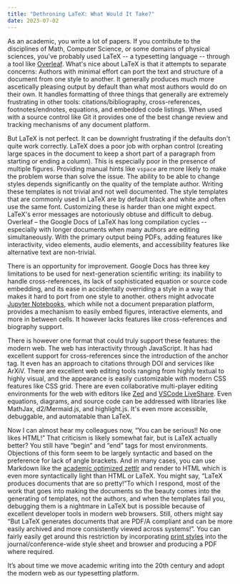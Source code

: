 ```yaml
---
title: "Dethroning LaTeX: What Would It Take?"
date: 2023-07-02
---
```


As an academic, you write a lot of papers. If you contribute to the disciplines of Math, Computer Science, or some domains of physical sciences, you've probably used LaTeX -- a typesetting language -- through a tool like [Overleaf](https://overleaf.com/ ). What's nice about LaTeX is that it attempts to separate concerns:  Authors with minimal effort can port the text and structure of a document from one style to another. It generally produces much more ascetically pleasing output by default than what most authors would do on their own.  It handles formatting of three things that generally are extremely frustrating in other tools: citations/bibliography, cross-references, footnotes/endnotes, equations, and embedded code listings. When used with a source control like Git it provides one of the best change review and tracking mechanisms of any document platform.

But LaTeX is not perfect. It can be downright frustrating if the defaults don't quite work correctly. LaTeX does a poor job with orphan control (creating large spaces in the document to keep a short part of a paragraph from starting or ending a column). This is especially poor in the presence of multiple figures. Providing manual hints like `vspace` are more likely to make the problem worse than solve the issue. The ability to be able to change styles depends significantly on the quality of the template author. Writing these templates is not trivial and not well documented. The style templates that are commonly used in LaTeX are by default black and white and often use the same font. Customizing these is harder than one might expect.  LaTeX's error messages are notoriously obtuse and difficult to debug. Overleaf – the Google Docs of LaTeX has long compilation cycles -- especially with longer documents when many authors are editing simultaneously.  With the primary output being PDFs, adding features like interactivity, video elements, audio elements, and accessibility features like alternative text are non-trivial. 

There is an opportunity for improvement.  Google Docs has three key limitations to be used for next-generation scientific writing: its inability to handle cross-references, its lack of sophisticated equation or source code embedding, and its ease in accidentally overriding a style in a way that makes it hard to port from one style to another.  others might advocate [Jupyter Notebooks](https://jupyter.org/ ), which while not a document preparation platform, provides a mechanism to easily embed figures, interactive elements, and more in between cells. It however lacks features like cross-references and biography support. 

There is however one format that could truly support these features: the modern web. The web has interactivity through JavaScript. It has had excellent support for cross-references since the introduction of the anchor tag. It even has an approach to citations through DOI and services like ArXiV. There are excellent web editing tools ranging from highly textual to highly visual, and the appearance is easily customizable with modern CSS features like CSS grid. There are even collaborative multi-player editing environments for the web with editors like [Zed](https://zed.dev/) and [VSCode LiveShare](https://code.visualstudio.com/learn/collaboration/live-share). Even equations,  diagrams, and source code can be addressed with libraries like MathJax, d2/Mermaid.js, and highlight.js. It's even more accessible, debuggable, and automatable than LaTeX.

Now I can almost hear my colleagues now, “You can be serious!! No one likes HTML!”  That criticism is likely somewhat fair, but is LaTeX actually better? You still have “begin” and “end” tags for most environments. Objections of this form seem to be largely syntactic and based on the preference for lack of angle brackets.  And in many cases, you can use Markdown like the [academic optimized zettlr](https://www.zettlr.com/features ) and render to HTML which is even more syntactically light than HTML or LaTeX.  You might say, “LaTeX  produces documents that are so pretty!”To which I respond, most of the work that goes into making the documents so the beauty comes into the generating of templates, not the authors, and when the templates fail you, debugging them is a nightmare in LaTeX but is possible because of excellent developer tools in modern web browsers.  Still, others might say “But LaTeX generates documents that are PDF/A compliant and can be more easily archived and more consistently viewed across systems!”.  You can fairly easily get around this restriction by incorporating [print styles](https://developer.mozilla.org/en-US/docs/Web/Guide/Printing) into the journal/conference-wide style sheet and browser and producing a PDF where required.

It’s about time we move academic writing into the 20th century and adopt the modern web as our typesetting platform.





